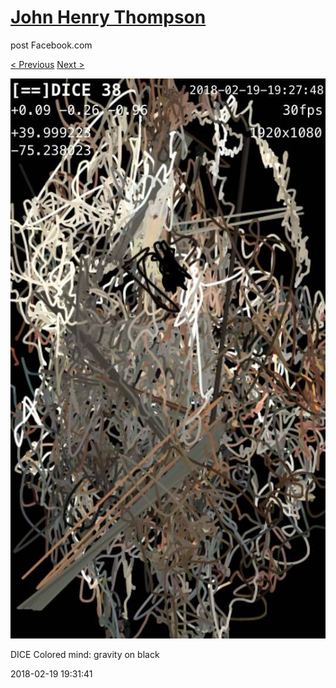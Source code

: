 # [John Henry Thompson](../README.md)
post Facebook.com

[< Previous](2018-02-20-1.md) [Next >](2018-02-19-2.md)

[![](../media/2018-02-19/Timeline-Photos-DICE-Colored-mind-gravity-on-black.jpg)](../README.md)

DICE Colored mind: gravity on black

2018-02-19 19:31:41